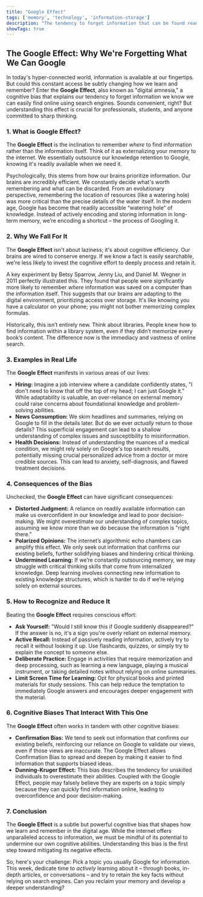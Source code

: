 ```yaml
---
title: "Google Effect"
tags: ['memory', 'technology', 'information-storage']
description: "The tendency to forget information that can be found readily online by using search engines."
showTags: true
---
```


## The Google Effect: Why We're Forgetting What We Can Google

In today's hyper-connected world, information is available at our fingertips. But could this constant access be subtly changing how we learn and remember? Enter the **Google Effect**, also known as "digital amnesia," a cognitive bias that explains our tendency to forget information we know we can easily find online using search engines. Sounds convenient, right? But understanding this effect is crucial for professionals, students, and anyone committed to sharp thinking.

### 1. What is Google Effect?

The **Google Effect** is the inclination to remember *where* to find information rather than the information itself. Think of it as externalizing your memory to the internet. We essentially outsource our knowledge retention to Google, knowing it's readily available when we need it.

Psychologically, this stems from how our brains prioritize information. Our brains are incredibly efficient. We constantly decide what's worth remembering and what can be discarded. From an evolutionary perspective, remembering the location of resources (like a watering hole) was more critical than the precise details of the water itself. In the modern age, Google has become that readily accessible “watering hole” of knowledge. Instead of actively encoding and storing information in long-term memory, we’re encoding a shortcut – the process of Googling it.

### 2. Why We Fall For It

The **Google Effect** isn't about laziness; it's about cognitive efficiency. Our brains are wired to conserve energy. If we know a fact is easily searchable, we're less likely to invest the cognitive effort to deeply process and retain it.

A key experiment by Betsy Sparrow, Jenny Liu, and Daniel M. Wegner in 2011 perfectly illustrated this. They found that people were significantly more likely to remember *where* information was saved on a computer than the information itself. This suggests that our brains are adapting to the digital environment, prioritizing access over storage. It's like knowing you have a calculator on your phone; you might not bother memorizing complex formulas.

Historically, this isn’t entirely new. Think about libraries. People knew how to find information within a library system, even if they didn’t memorize every book’s content. The difference now is the immediacy and vastness of online search.

### 3. Examples in Real Life

The **Google Effect** manifests in various areas of our lives:

*   **Hiring:** Imagine a job interview where a candidate confidently states, "I don't need to know that off the top of my head; I can just Google it." While adaptability is valuable, an over-reliance on external memory could raise concerns about foundational knowledge and problem-solving abilities.
*   **News Consumption:** We skim headlines and summaries, relying on Google to fill in the details later. But do we ever *actually* return to those details? This superficial engagement can lead to a shallow understanding of complex issues and susceptibility to misinformation.
*   **Health Decisions:** Instead of understanding the nuances of a medical condition, we might rely solely on Google's top search results, potentially missing crucial personalized advice from a doctor or more credible sources. This can lead to anxiety, self-diagnosis, and flawed treatment decisions.

### 4. Consequences of the Bias

Unchecked, the **Google Effect** can have significant consequences:

*   **Distorted Judgment:** A reliance on readily available information can make us overconfident in our knowledge and lead to poor decision-making. We might overestimate our understanding of complex topics, assuming we know more than we do because the information is "right there."
*   **Polarized Opinions:** The internet’s algorithmic echo chambers can amplify this effect. We only seek out information that confirms our existing beliefs, further solidifying biases and hindering critical thinking.
*   **Undermined Learning:** If we’re constantly outsourcing memory, we may struggle with critical thinking skills that come from internalized knowledge. Deep learning involves connecting new information to existing knowledge structures, which is harder to do if we’re relying solely on external sources.

### 5. How to Recognize and Reduce It

Beating the **Google Effect** requires conscious effort:

*   **Ask Yourself:** "Would I still know this if Google suddenly disappeared?" If the answer is no, it's a sign you're overly reliant on external memory.
*   **Active Recall:** Instead of passively reading information, actively try to recall it without looking it up. Use flashcards, quizzes, or simply try to explain the concept to someone else.
*   **Deliberate Practice:** Engage in activities that require memorization and deep processing, such as learning a new language, playing a musical instrument, or taking detailed notes without relying on online summaries.
*   **Limit Screen Time for Learning:** Opt for physical books and printed materials for study sessions. This can help reduce the temptation to immediately Google answers and encourages deeper engagement with the material.

### 6. Cognitive Biases That Interact With This One

The **Google Effect** often works in tandem with other cognitive biases:

*   **Confirmation Bias:** We tend to seek out information that confirms our existing beliefs, reinforcing our reliance on Google to validate our views, even if those views are inaccurate. The Google Effect allows Confirmation Bias to spread and deepen by making it easier to find information that supports biased ideas.
*   **Dunning-Kruger Effect:** This bias describes the tendency for unskilled individuals to overestimate their abilities. Coupled with the Google Effect, people may falsely believe they are experts on a topic simply because they can quickly find information online, leading to overconfidence and poor decision-making.

### 7. Conclusion

The **Google Effect** is a subtle but powerful cognitive bias that shapes how we learn and remember in the digital age. While the internet offers unparalleled access to information, we must be mindful of its potential to undermine our own cognitive abilities. Understanding this bias is the first step toward mitigating its negative effects.

So, here's your challenge: Pick a topic you usually Google for information. This week, dedicate time to *actively* learning about it – through books, in-depth articles, or conversations – and try to retain the key facts without relying on search engines. Can you reclaim your memory and develop a deeper understanding?


